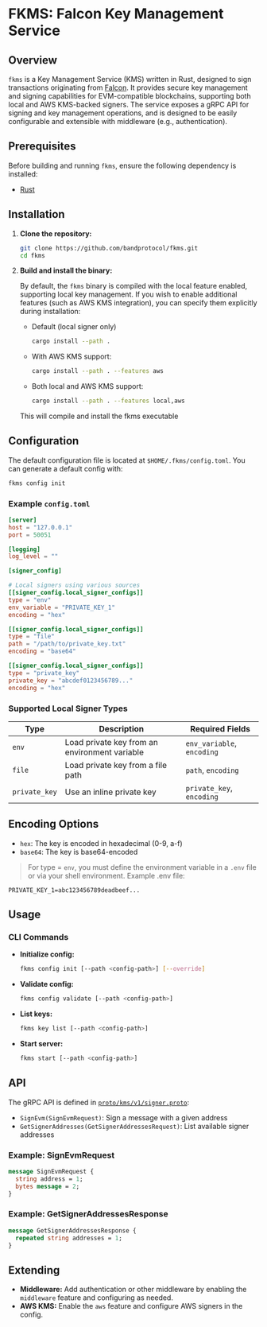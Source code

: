 # FKMS: Falcon Key Management Service

## Overview

`fkms` is a Key Management Service (KMS) written in Rust, designed to sign transactions originating from [Falcon](https://github.com/bandprotocol/falcon). It provides secure key management and signing capabilities for EVM-compatible blockchains, supporting both local and AWS KMS-backed signers. The service exposes a gRPC API for signing and key management operations, and is designed to be easily configurable and extensible with middleware (e.g., authentication).

## Prerequisites
Before building and running `fkms`, ensure the following dependency is installed:
- [Rust](https://www.rust-lang.org/tools/install)



## Installation

1. **Clone the repository:**
   ```sh
   git clone https://github.com/bandprotocol/fkms.git
   cd fkms
   ```
2. **Build and install the binary:**

    By default, the `fkms` binary is compiled with the local feature enabled, supporting local key management. If you wish to enable additional features (such as AWS KMS integration), you can specify them explicitly during installation:
    - Default (local signer only)
      ```sh
      cargo install --path .
      ```
    - With AWS KMS support:
      ```sh
      cargo install --path . --features aws
      ```
    - Both local and AWS KMS support:
      ```sh
      cargo install --path . --features local,aws
      ```
   This will compile and install the fkms executable 

## Configuration

The default configuration file is located at `$HOME/.fkms/config.toml`. You can generate a default config with:

```sh
fkms config init
```

### Example `config.toml`

```toml
[server]
host = "127.0.0.1"
port = 50051

[logging]
log_level = ""

[signer_config]

# Local signers using various sources
[[signer_config.local_signer_configs]]
type = "env"
env_variable = "PRIVATE_KEY_1"
encoding = "hex"

[[signer_config.local_signer_configs]]
type = "file"
path = "/path/to/private_key.txt"
encoding = "base64"

[[signer_config.local_signer_configs]]
type = "private_key"
private_key = "abcdef0123456789..."
encoding = "hex"
```

### Supported Local Signer Types

| Type          | Description                                    | Required Fields           |
| --------------| ---------------------------------------------- | --------------------------|
| `env`         | Load private key from an environment  variable | `env_variable`, `encoding`|
| `file`        | Load private key from a file path              | `path`, `encoding`        |
| `private_key` | Use an inline private key                      | `private_key`, `encoding` |

## Encoding Options
- `hex`: The key is encoded in hexadecimal (0-9, a-f)
- `base64`: The key is base64-encoded

> For type = `env`, you must define the environment variable in a `.env` file or via your shell environment.
> Example .env file:
```env
PRIVATE_KEY_1=abc123456789deadbeef...
```

## Usage

### CLI Commands

- **Initialize config:**
  ```sh
  fkms config init [--path <config-path>] [--override]
  ```
- **Validate config:**
  ```sh
  fkms config validate [--path <config-path>]
  ```
- **List keys:**
  ```sh
  fkms key list [--path <config-path>]
  ```
- **Start server:**
  ```sh
  fkms start [--path <config-path>]
  ```

## API

The gRPC API is defined in [`proto/kms/v1/signer.proto`](proto/kms/v1/signer.proto):

- `SignEvm(SignEvmRequest)`: Sign a message with a given address
- `GetSignerAddresses(GetSignerAddressesRequest)`: List available signer addresses

### Example: SignEvmRequest

```proto
message SignEvmRequest {
  string address = 1;
  bytes message = 2;
}
```

### Example: GetSignerAddressesResponse

```proto
message GetSignerAddressesResponse {
  repeated string addresses = 1;
}
```

## Extending

- **Middleware:** Add authentication or other middleware by enabling the `middleware` feature and configuring as needed.
- **AWS KMS:** Enable the `aws` feature and configure AWS signers in the config.
